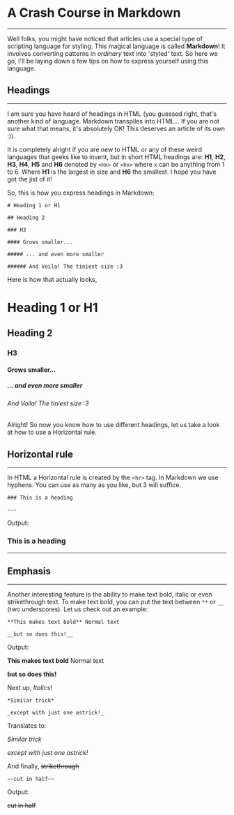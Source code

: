 # A Crash Course in Markdown

---

Well folks, you might have noticed that articles use a special type of scripting language for styling. This magical language is called **Markdown**! It involves converting patterns in *ordinary* text into 'styled' text. So here we go, I'll be laying down a few tips on how to express yourself using this language.

## Headings

---

I am sure you have heard of headings in HTML (you guessed right, that's another kind of language. Markdown transpiles into HTML... If you are not sure what that means, it's absolutely OK! This deserves an article of its own :)).

It is completely alright if you are new to HTML or any of these weird languages that geeks like to invent, but in short HTML headings are: **H1**, **H2**, **H3**, **H4**, **H5** and **H6** denoted by `<Hx>` or `<hx>` where `x` can be anything from 1 to 6. Where **H1** is the largest in size and **H6** the smallest. I hope you have got the jist of it!

So, this is how you express headings in Markdown:

```
# Heading 1 or H1

## Heading 2

### H3

#### Grows smaller...

##### ... and even more smaller

###### And Voila! The tiniest size :3
```

Here is how that actually looks,

# Heading 1 or H1

## Heading 2

### H3

#### Grows smaller...

##### ... and even more smaller

###### And Voila! The tiniest size :3

Alright! So now you know how to use different headings, let us take a look at how to use a Horizontal rule.

## Horizontal rule

---

In HTML a Horizontal rule is created by the `<hr>` tag. In Markdown we use hyphens. You can use as many as you like, but 3 will suffice.

```
### This is a heading

---
```

Output:

### This is a heading

---

## Emphasis

---

Another interesting feature is the ability to make text bold, italic or even strikethrough text. To make text bold, you can put the text between `**` or `__` (two underscores). Let us check out an example:

```
**This makes text bold** Normal text

__but so does this!__
```

Output:

**This makes text bold** Normal text

__but so does this!__

Next up, *Italics*!

```
*Similar trick*

_except with just one astrick!_
```

Translates to:

*Similar trick*

_except with just one astrick!_

And finally, ~~strikethrough~~

```
~~cut in half~~
```

Output:

~~cut in half~~